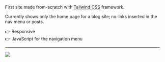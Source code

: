 First site made from-scratch with [Tailwind CSS](https://tailwindcss.com/) framework.

Currently shows only the home page for a blog site; no links inserted in the nav menu or posts.

:point_right: Responsive  
:point_right: JavaScript for the navigation menu
__________

![](blog.gif)